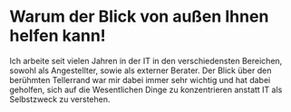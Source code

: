 # Warum der Blick von außen Ihnen helfen kann!

Ich arbeite seit vielen Jahren in der IT in den verschiedensten Bereichen,
sowohl als Angestellter, sowie als externer Berater. Der Blick über den
berühmten Tellerrand war mir dabei immer sehr wichtig und hat dabei geholfen,
sich auf die Wesentlichen Dinge zu konzentrieren anstatt IT als Selbstzweck zu
verstehen.
